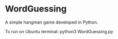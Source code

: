# WordGuessing
A simple hangman game developed in Python.

To run on Ubuntu terminal: python3 WordGuessing.py
